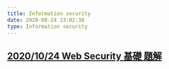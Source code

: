 ```yaml
---
title: Information security
date: 2020-08-24 23:02:38
type: Information security
---
```


## [2020/10/24 Web Security 基礎 題解](https://hackmd.io/@MuMu/2020_sec_web_1)